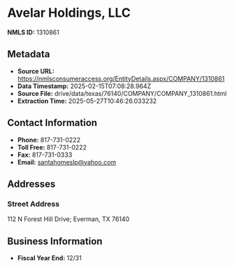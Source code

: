 # Avelar Holdings, LLC

**NMLS ID:** 1310861

## Metadata
- **Source URL:** https://nmlsconsumeraccess.org/EntityDetails.aspx/COMPANY/1310861
- **Data Timestamp:** 2025-02-15T07:08:28.964Z
- **Source File:** drive/data/texas/76140/COMPANY/COMPANY_1310861.html
- **Extraction Time:** 2025-05-27T10:46:26.033232

## Contact Information
- **Phone:** 817-731-0222
- **Toll Free:** 817-731-0222
- **Fax:** 817-731-0333
- **Email:** santahomeslp@yahoo.com

## Addresses
### Street Address
112 N Forest Hill Drive; Everman, TX 76140

## Business Information
- **Fiscal Year End:** 12/31
